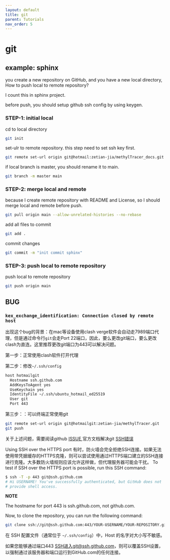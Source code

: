 ```yaml
---
layout: default
title: git
parent: Tutorials
nav_order: 5
---
```


# git



## example: sphinx

you create a new repository on GitHub, and you have a new local directory, How to push local to remote repository?

I count this in sphinx project.

before push, you should setup github ssh config by using keygen.

### STEP-1: initial local

cd to local directory

```bash
git init
```

set-ulr to remote repository. this step need to set ssh key first.

```bash
git remote set-url origin git@hotmail:zetian-jia/methylTracer_docs.git
```

if local branch is master, you should rename it to main.

```bash
git branch -m master main
```

### STEP-2: merge local and remote

because I create remote repository with README and License, so I should merge local and remote before push.

```bash
git pull origin main --allow-unrelated-histories --no-rebase
```

add all files to commit

```bash
git add .
```

commit changes

```bash
git commit -m "init commit sphinx"
```

### STEP-3: push local to remote repository

push local to remote repository

```bash
git push origin main
```

## BUG

### `kex_exchange_identification: Connection closed by remote host`

出现这个bug的背景：在mac等设备使用clash verge软件会自动走7989端口代理，但是通过命令行`git`会走Port 22端口，因此，要么更改git端口，要么更改clash为直连。这里推荐更改git端口为443可以解决问题。

第一步：正常使用clash软件打开代理

第二步：修改`~/.ssh/config`

```bash
host hotmailgit
  Hostname ssh.github.com
  AddKeysToAgent yes
  UseKeychain yes
  IdentityFile ~/.ssh/ubuntu_hotmail_ed25519
  User git
  Port 443
```

第三步：：可以终端正常使用git
```bash
git remote set-url origin git@hotmailgit:zetian-jia/methylTracer.git
git push
```

关于上述问题，需要阅读github [ISSUE](https://github.com/vernesong/OpenClash/issues/1960),官方文档解决git [SSH错误](https://docs.github.com/en/authentication/troubleshooting-ssh/using-ssh-over-the-https-port)

Using SSH over the HTTPS port
有时，防火墙会完全拒绝SSH连接。如果无法使用带凭据缓存的HTTPS克隆，则可以尝试使用通过HTTPS端口建立的SSH连接进行克隆。大多数防火墙规则应该允许这样做，但代理服务器可能会干扰。
To test if SSH over the HTTPS port is possible, run this SSH command:

```bash
$ ssh -T -p 443 git@ssh.github.com
# Hi USERNAME! You've successfully authenticated, but GitHub does not
# provide shell access.
```
**NOTE**

The hostname for port 443 is ssh.github.com, not github.com.

Now, to clone the repository, you can run the following command:
```bash
git clone ssh://git@ssh.github.com:443/YOUR-USERNAME/YOUR-REPOSITORY.git
```

在 SSH 配置文件（通常位于 `~/.ssh/config`）中，Host 的名字对大小写不敏感。

如果您能够通过端口443 SSH进入git@ssh.github.com，则可以覆盖SSH设置，以强制通过该服务器和端口运行到GitHub.com的任何连接。



